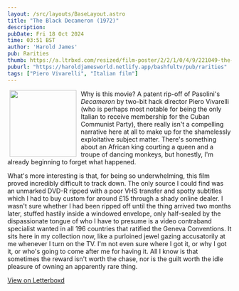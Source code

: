 ```yaml
---
layout: /src/layouts/BaseLayout.astro
title: "The Black Decameron (1972)"
description: 
pubDate: Fri 18 Oct 2024
time: 03:51 BST
author: 'Harold James'
pub: Rarities
thumb: https://a.ltrbxd.com/resized/film-poster/2/2/1/0/4/9/221049-the-black-decameron-0-2000-0-3000-crop.jpg?v=02c833eaaf
puburl: "https://haroldjamesworld.netlify.app/bashfultv/pub/rarities"
tags: ["Piero Vivarelli", "Italian film"]
---
```

<img src="https://a.ltrbxd.com/resized/film-poster/2/2/1/0/4/9/221049-the-black-decameron-0-2000-0-3000-crop.jpg?v=02c833eaaf" style="width:150px;height:auto;float:left;padding-right:10px;padding-left:5px;">

Why is this movie? A patent rip-off of Pasolini's <i>Decameron</i> by two-bit hack director Piero Vivarelli (who is perhaps most notable for being the only Italian to receive membership for the Cuban Communist Party), there really isn't a compelling narrative here at all to make up for the shamelessly exploitative subject matter. There's something about an African king courting a queen and a troupe of dancing monkeys, but honestly, I'm already beginning to forget what happened. 

What's more interesting is that, for being so underwhelming, this film proved incredibly difficult to track down. The only source I could find was an unmarked DVD-R ripped with a poor VHS transfer and spotty subtitles which I had to buy custom for around £15 through a shady online dealer. I wasn't sure whether I had been ripped off until the thing arrived two months later, stuffed hastily inside a windowed envelope, only half-sealed by the dispassionate tongue of who I have to presume is a video contraband specialist wanted in all 196 countries that ratified the Geneva Conventions. It sits here in my collection now, like a purloined jewel gazing accusatorily at me whenever I turn on the TV. I'm not even sure where I got it, or why I got it, or who's going to come after me for having it. All I know is that sometimes the reward isn't worth the chase, nor is the guilt worth the idle pleasure of owning an apparently rare thing.

<a href="https://letterboxd.com/for_you_bruce/film/the-black-decameron" target="_blank" rel="noopener noreferrer">View on Letterboxd</a>